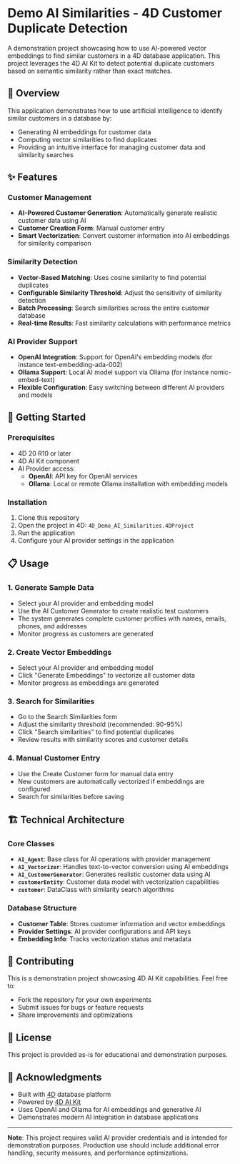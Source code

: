 # Demo AI Similarities - 4D Customer Duplicate Detection

A demonstration project showcasing how to use AI-powered vector embeddings to find similar customers in a 4D database application. This project leverages the 4D AI Kit to detect potential duplicate customers based on semantic similarity rather than exact matches.

## 🎯 Overview

This application demonstrates how to use artificial intelligence to identify similar customers in a database by:
- Generating AI embeddings for customer data
- Computing vector similarities to find duplicates
- Providing an intuitive interface for managing customer data and similarity searches

## ✨ Features

### Customer Management
- **AI-Powered Customer Generation**: Automatically generate realistic customer data using AI
- **Customer Creation Form**: Manual customer entry
- **Smart Vectorization**: Convert customer information into AI embeddings for similarity comparison

### Similarity Detection
- **Vector-Based Matching**: Uses cosine similarity to find potential duplicates
- **Configurable Similarity Threshold**: Adjust the sensitivity of similarity detection
- **Batch Processing**: Search similarities across the entire customer database
- **Real-time Results**: Fast similarity calculations with performance metrics

### AI Provider Support
- **OpenAI Integration**: Support for OpenAI's embedding models (for instance text-embedding-ada-002)
- **Ollama Support**: Local AI model support via Ollama (for instance nomic-embed-text)
- **Flexible Configuration**: Easy switching between different AI providers and models

## 🚀 Getting Started

### Prerequisites
- 4D 20 R10 or later
- 4D AI Kit component
- AI Provider access:
  - **OpenAI**: API key for OpenAI services
  - **Ollama**: Local or remote Ollama installation with embedding models

### Installation
1. Clone this repository
2. Open the project in 4D: `4D_Demo_AI_Similarities.4DProject`
3. Run the application
4. Configure your AI provider settings in the application

## 📋 Usage

### 1. Generate Sample Data
- Select your AI provider and embedding model
- Use the AI Customer Generator to create realistic test customers
- The system generates complete customer profiles with names, emails, phones, and addresses
- Monitor progress as customers are generated

### 2. Create Vector Embeddings
- Select your AI provider and embedding model
- Click "Generate Embeddings" to vectorize all customer data
- Monitor progress as embeddings are generated

### 3. Search for Similarities
- Go to the Search Similarities form
- Adjust the similarity threshold (recommended: 90-95%)
- Click "Search similarities" to find potential duplicates
- Review results with similarity scores and customer details

### 4. Manual Customer Entry
- Use the Create Customer form for manual data entry
- New customers are automatically vectorized if embeddings are configured
- Search for similarities before saving

## 🏗️ Technical Architecture

### Core Classes
- **`AI_Agent`**: Base class for AI operations with provider management
- **`AI_Vectorizer`**: Handles text-to-vector conversion using AI embeddings
- **`AI_CustomerGenerator`**: Generates realistic customer data using AI
- **`customerEntity`**: Customer data model with vectorization capabilities
- **`customer`**: DataClass with similarity search algorithms

### Database Structure
- **Customer Table**: Stores customer information and vector embeddings
- **Provider Settings**: AI provider configurations and API keys
- **Embedding Info**: Tracks vectorization status and metadata

## 🤝 Contributing

This is a demonstration project showcasing 4D AI Kit capabilities. Feel free to:
- Fork the repository for your own experiments
- Submit issues for bugs or feature requests
- Share improvements and optimizations

## 📄 License

This project is provided as-is for educational and demonstration purposes.

## 🙏 Acknowledgments

- Built with [4D](https://4d.com) database platform
- Powered by [4D AI Kit](https://github.com/4d/4D-AI-Kit)
- Uses OpenAI and Ollama for AI embeddings and generative AI
- Demonstrates modern AI integration in database applications

---

**Note**: This project requires valid AI provider credentials and is intended for demonstration purposes. Production use should include additional error handling, security measures, and performance optimizations.
